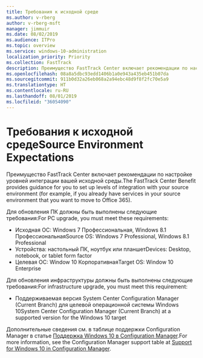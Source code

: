 ```yaml
---
title: Требования к исходной среде
ms.author: v-rberg
author: v-rberg-msft
manager: jimmuir
ms.date: 08/02/2019
ms.audience: ITPro
ms.topic: overview
ms.service: windows-10-administration
localization_priority: Priority
ms.collection: FastTrack
description: Преимущество FastTrack Center включает рекомендации по настройке уровней интеграции вашей исходной среды для развертывания Windows 10.
ms.openlocfilehash: 08a8a5dbc93edd1406b1a0e943a435eb451b07da
ms.sourcegitcommit: 911b0d32a26eb068a2a94ebc48d9f8f2fc70e5a9
ms.translationtype: HT
ms.contentlocale: ru-RU
ms.lasthandoff: 08/01/2019
ms.locfileid: "36054090"
---
```

# <a name="source-environment-expectations"></a><span data-ttu-id="af291-103">Требования к исходной среде</span><span class="sxs-lookup"><span data-stu-id="af291-103">Source Environment Expectations</span></span>

<span data-ttu-id="af291-104">Преимущество FastTrack Center включает рекомендации по настройке уровней интеграции вашей исходной среды.</span><span class="sxs-lookup"><span data-stu-id="af291-104">The FastTrack Center Benefit provides guidance for you to set up levels of integration with your source environment (for example, if you already have services in your source environment that you want to move to Office 365).</span></span>
  
<span data-ttu-id="af291-105">Для обновления ПК должны быть выполнены следующие требования:</span><span class="sxs-lookup"><span data-stu-id="af291-105">For PC upgrade, you must meet these requirements:</span></span>

- <span data-ttu-id="af291-106">Исходная ОС: Windows 7 Профессиональная, Windows 8.1 Профессиональная</span><span class="sxs-lookup"><span data-stu-id="af291-106">Source OS: Windows 7 Professional, Windows 8.1 Professional</span></span>
- <span data-ttu-id="af291-107">Устройства: настольный ПК, ноутбук или планшет</span><span class="sxs-lookup"><span data-stu-id="af291-107">Devices: Desktop, notebook, or tablet form factor</span></span>
- <span data-ttu-id="af291-108">Целевая ОС: Window 10 Корпоративная</span><span class="sxs-lookup"><span data-stu-id="af291-108">Target OS: Window 10 Enterprise</span></span>

<span data-ttu-id="af291-109">Для обновления инфраструктуры должны быть выполнены следующие требования:</span><span class="sxs-lookup"><span data-stu-id="af291-109">For infrastructure upgrade, you must meet this requirement:</span></span>   

- <span data-ttu-id="af291-110">Поддерживаемая версия System Center Configuration Manager (Current Branch) для целевой операционной системы Windows 10</span><span class="sxs-lookup"><span data-stu-id="af291-110">System Center Configuration Manager (Current Branch) at a supported version for the Windows 10 target</span></span>

<span data-ttu-id="af291-111">Дополнительные сведения см. в таблице поддержки Configuration Manager в статье [Поддержка Windows 10 в Configuration Manager](https://docs.microsoft.com/ru-RU/sccm/core/plan-design/configs/support-for-windows-10).</span><span class="sxs-lookup"><span data-stu-id="af291-111">For more information, see the Configuration Manager support table at [Support for Windows 10 in Configuration Manager](https://docs.microsoft.com/en-us/sccm/core/plan-design/configs/support-for-windows-10).</span></span>
  

 